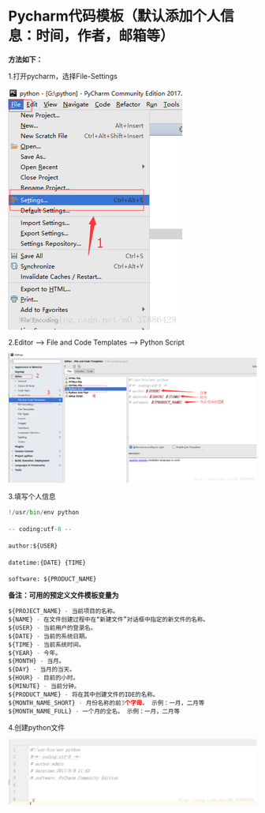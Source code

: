 # Pycharm代码模板（默认添加个人信息：时间，作者，邮箱等）

**方法如下：**

1.打开pycharm，选择File-Settings

![](./picture/20170809114729336.png)

2.Editor –> File and Code Templates –> Python Script 

![](./picture/20170809114750314.png)

3.填写个人信息 

```python
!/usr/bin/env python

-- coding:utf-8 --

author:${USER}

datetime:{DATE} {TIME}

software: ${PRODUCT_NAME}
```

**备注：可用的预定义文件模板变量为** 

```python
${PROJECT_NAME} - 当前项目的名称。
${NAME} - 在文件创建过程中在“新建文件”对话框中指定的新文件的名称。
${USER} - 当前用户的登录名。
${DATE} - 当前的系统日期。
${TIME} - 当前系统时间。
${YEAR} - 今年。
${MONTH} - 当月。
${DAY} - 当月的当天。
${HOUR} - 目前的小时。
${MINUTE} - 当前分钟。
${PRODUCT_NAME} - 将在其中创建文件的IDE的名称。
${MONTH_NAME_SHORT} - 月份名称的前3个字母。 示例：一月，二月等
${MONTH_NAME_FULL} - 一个月的全名。 示例：一月，二月等
```

4.创建python文件 

![](./picture/20170809115356940.png)

